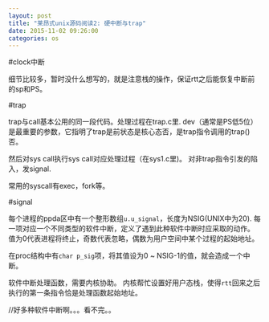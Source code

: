 ```yaml
---
layout: post
title: "莱昂式unix源码阅读2: 硬中断与trap"
date: 2015-11-02 09:26:00
categories: os
---
```


#clock中断

细节比较多，暂时没什么想写的，就是注意栈的操作，保证rtt之后能恢复中断前的sp和PS。

#trap

trap与call基本公用的同一段代码。处理过程在trap.c里.
dev（通常是PS低5位）是最重要的参数，它指明了trap是前状态是核心态否，是trap指令调用的trap()否。

然后对sys call执行sys call对应处理过程（在sys1.c里)。
对非trap指令引发的陷入，发signal.

常用的syscall有exec，fork等。

#signal

每个进程的ppda区中有一个整形数组`u.u_signal`，长度为NSIG(UNIX中为20).
每一项对应一个不同类型的软件中断，定义了遇到此种软件中断时应采取的动作。
值为0代表进程将终止，奇数代表忽略，偶数为用户空间中某个过程的起始地址。

在proc结构中有`char p_sig`项，将其值设为0 ~ NSIG-1的值，就会造成一个中断。

软件中断处理函数，需要内核协助。
内核帮忙设置好用户态栈，使得`rtt`回来之后执行的第一条指令恰是处理函数起始地址。

//好多种软件中断啊。。。看不完。。